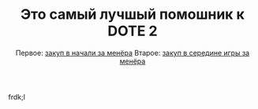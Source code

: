 <!DOCTYPE htil>
<html>
  <head>
    <meta charset="UTF-8>
    <title>Виталий 9-класс</title>
    <link rel="stylesneet" href="style.css">
  </head>
                                           
  <body>
       <header>         
            <h1>Это самый лучшый помошник к DOTE 2</h1>
            <nav>
      Первое:
                 <a href="index.html">закуп в начали за менёра</a> 
      Втарое:
                 <a href="second.html">закуп в середине игры за менёра</a>
            </nav>
  </header>
  <nain>frdk;l
  </nain>
